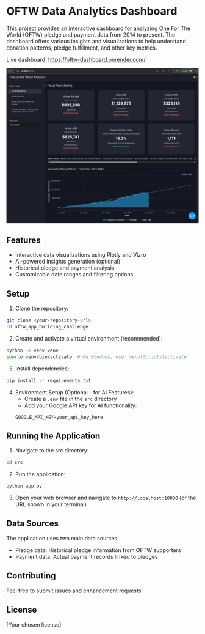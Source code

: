 # OFTW Data Analytics Dashboard

This project provides an interactive dashboard for analyzing One For The World (OFTW) pledge and payment data from 2014 to present. The dashboard offers various insights and visualizations to help understand donation patterns, pledge fulfillment, and other key metrics.

Live dashboard: <https://oftw-dashboard.onrender.com/>

![Screenshot](screenshot.png)

## Features

- Interactive data visualizations using Plotly and Vizro
- AI-powered insights generation (optional)
- Historical pledge and payment analysis
- Customizable date ranges and filtering options

## Setup

1. Clone the repository:
```bash
git clone <your-repository-url>
cd oftw_app_building_challenge
```

2. Create and activate a virtual environment (recommended):
```bash
python -m venv venv
source venv/bin/activate  # On Windows, use: venv\Scripts\activate
```

3. Install dependencies:
```bash
pip install -r requirements.txt
```

4. Environment Setup (Optional - for AI Features):
   - Create a `.env` file in the `src` directory
   - Add your Google API key for AI functionality:
   ```
   GOOGLE_API_KEY=your_api_key_here
   ```

## Running the Application

1. Navigate to the src directory:
```bash
cd src
```

2. Run the application:
```bash
python app.py
```

3. Open your web browser and navigate to `http://localhost:10000` (or the URL shown in your terminal)

## Data Sources

The application uses two main data sources:
- Pledge data: Historical pledge information from OFTW supporters
- Payment data: Actual payment records linked to pledges

## Contributing

Feel free to submit issues and enhancement requests!

## License

[Your chosen license]
